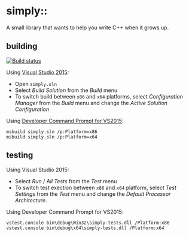 # simply::

A small library that wants to help you write C++ when it grows up.

## building

[![Build status](https://ci.appveyor.com/api/projects/status/github/olegsych/simply?branch=master&retina=true)](https://ci.appveyor.com/project/olegsych/simply/branch/master)

Using [Visual Studio 2015](https://www.visualstudio.com/downloads):
- Open `simply.sln`
- Select _Build Solution_ from the _Build_ menu
- To switch build between `x86` and `x64` platforms, select _Configuration Manager_ from the _Build_ menu and change the _Active Solution Configuration_

Using [Developer Command Prompt for VS2015](https://msdn.microsoft.com/en-us/library/ms229859.aspx):
```
msbuild simply.sln /p:Platform=x86
msbuild simply.sln /p:Platform=x64
```

## testing

Using Visual Studio 2015:
- Select _Run_ / _All Tests_ from the _Test_ menu
- To switch test exection between `x86` and `x64` platform, select _Test Settings_ from the _Test_ menu and change the _Default Processor Architecture_.

Using Developer Command Prompt for VS2015:
```
vstest.console bin\debug\Win32\simply-tests.dll /Platform:x86
vstest.console bin\debug\x64\simply-tests.dll /Platform:x64
```
